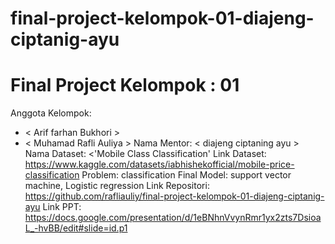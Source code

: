 # final-project-kelompok-01-diajeng-ciptanig-ayu
# Final Project Kelompok : 01
Anggota Kelompok:
- < Arif farhan Bukhori > 
- < Muhamad Rafli Auliya > 
Nama Mentor: < diajeng ciptaning ayu > 
Nama Dataset: <'Mobile Class Classification' 
Link Dataset: https://www.kaggle.com/datasets/iabhishekofficial/mobile-price-classification
Problem: classification
Final Model: support vector machine, Logistic regression
Link Repositori: https://github.com/rafliauliy/final-project-kelompok-01-diajeng-ciptanig-ayu
Link PPT: https://docs.google.com/presentation/d/1eBNhnVvynRmr1yx2zts7DsioaL_-hvBB/edit#slide=id.p1

